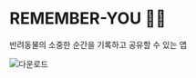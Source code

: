 # REMEMBER-YOU 🐶🌼
반려동물의 소중한 순간을 기록하고 공유할 수 있는 앱


![다운로드](https://github.com/honghyoeun/REMEMBER-YOU-/assets/77725041/3dec587f-6a80-43bd-a6c6-07c0d7f47930)
